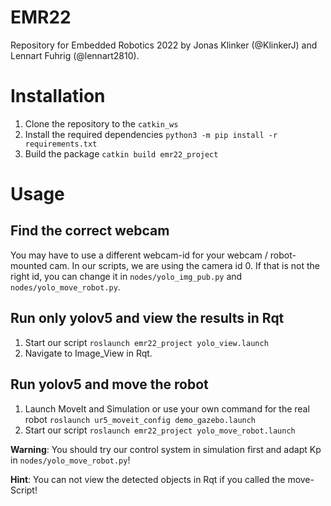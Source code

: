 # EMR22
Repository for Embedded Robotics 2022 by Jonas Klinker (@KlinkerJ) and Lennart Fuhrig (@lennart2810).

# Installation
1. Clone the repository to the `catkin_ws`
2. Install the required dependencies
```python3 -m pip install -r requirements.txt```
3. Build the package
```catkin build emr22_project```
# Usage

## Find the correct webcam
You may have to use a different webcam-id for your webcam / robot-mounted cam. In our scripts, we are using the camera id 0. If that is not the right id, you can change it in `nodes/yolo_img_pub.py` and `nodes/yolo_move_robot.py`.

## Run only yolov5 and view the results in Rqt
1. Start our script
```roslaunch emr22_project yolo_view.launch```
2. Navigate to Image_View in Rqt.

## Run yolov5 and move the robot
1. Launch MoveIt and Simulation or use your own command for the real robot
```roslaunch ur5_moveit_config demo_gazebo.launch```
2. Start our script
```roslaunch emr22_project yolo_move_robot.launch```

**Warning**: You should try our control system in simulation first and adapt Kp in `nodes/yolo_move_robot.py`!

**Hint**: You can not view the detected objects in Rqt if you called the move-Script! 